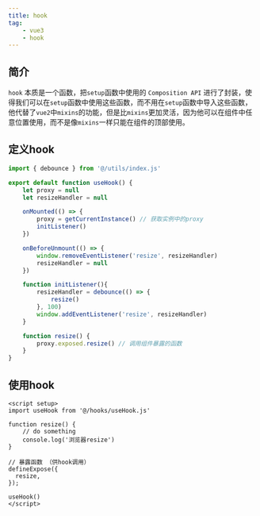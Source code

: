 ```yaml
---
title: hook
tag: 
    - vue3
    - hook
---
```


## 简介

`hook` 本质是一个函数，把`setup`函数中使用的 `Composition API` 进行了封装，使得我们可以在`setup`函数中使用这些函数，而不用在`setup`函数中导入这些函数，他代替了`vue2`中`mixins`的功能，但是比`mixins`更加灵活，因为他可以在组件中任意位置使用，而不是像`mixins`一样只能在组件的顶部使用。

## 定义hook

```js
import { debounce } from '@/utils/index.js'

export default function useHook() {
    let proxy = null
    let resizeHandler = null

    onMounted(() => {
        proxy = getCurrentInstance() // 获取实例中的proxy
        initListener()
    })

    onBeforeUnmount(() => {
        window.removeEventListener('resize', resizeHandler)
        resizeHandler = null
    })

    function initListener(){
        resizeHandler = debounce(() => {
            resize()
        }, 100)
        window.addEventListener('resize', resizeHandler)
    }

    function resize() {
        proxy.exposed.resize() // 调用组件暴露的函数
    }
}
```
## 使用hook

```vue
<script setup>
import useHook from '@/hooks/useHook.js'

function resize() {
    // do something
    console.log('浏览器resize')
}

// 暴露函数 （供hook调用）
defineExpose({
  resize,
});

useHook()
</script>
```